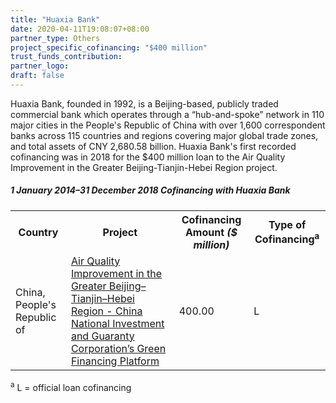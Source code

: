 ```yaml
---
title: "Huaxia Bank"
date: 2020-04-11T19:08:07+08:00
partner_type: Others
project_specific_cofinancing: "$400 million"
trust_funds_contribution: 
partner_logo:
draft: false
---
```


Huaxia Bank, founded in 1992, is a Beijing-based, publicly traded commercial bank which operates through a “hub-and-spoke” network in 110 major cities in the People's Republic of China with over 1,600 correspondent banks across 115 countries and regions covering major global trade zones, and total assets of CNY 2,680.58 billion. Huaxia Bank's first recorded cofinancing was in 2018 for the $400 million loan to the Air Quality Improvement in the Greater Beijing-Tianjin-Hebei Region project.

##### _1 January 2014–31 December 2018_ Cofinancing with Huaxia Bank

<table class="table table-striped table-bordered">
<tr>
<th>Country</th>
<th>Project</th>
<th>Cofinancing Amount <em>($ million)</em></th>
<th>Type of Cofinancing<sup>a</sup></th>
</tr>
<tr>
<td>China, People's Republic of</td>
<td><a href="https://www.adb.org/projects/50096-002/main" target="_blank">Air Quality Improvement in the Greater Beijing–Tianjin–Hebei Region - China National Investment and Guaranty Corporation’s Green Financing Platform</a></td>
<td>400.00 </td>
<td>L</td>
</tr>
</table>

<p class="dr-footnote"><sup>a</sup> L = official loan cofinancing</p>

